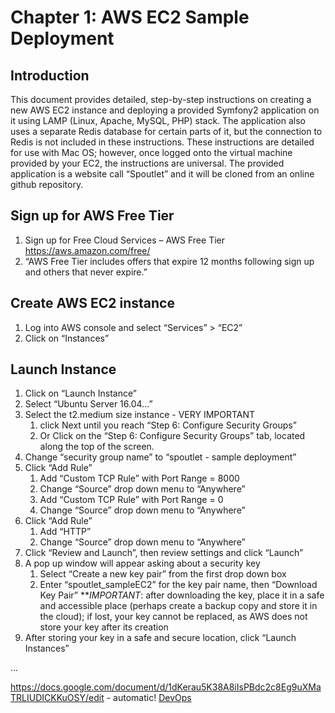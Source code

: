 # Chapter 1: AWS EC2 Sample Deployment

## Introduction
This document provides detailed, step-by-step instructions on creating a new AWS EC2 instance and deploying a provided Symfony2 application on it using LAMP (Linux, Apache, MySQL, PHP) stack. The application also uses a separate Redis database for certain parts of it, but the connection to Redis is not included in these instructions. These instructions are detailed for use with Mac OS; however, once logged onto the virtual machine provided by your EC2, the instructions are universal. The provided application is a website call “Spoutlet” and it will be cloned from an online github repository.

## Sign up for AWS Free Tier 
1. Sign up for Free Cloud Services – AWS Free Tier https://aws.amazon.com/free/
1. “AWS Free Tier includes offers that expire 12 months following sign up and others that never expire.”

## Create AWS EC2 instance
1. Log into AWS console and select “Services” > “EC2”
1. Click on “Instances”

## Launch Instance
1. Click on “Launch Instance”
1. Select “Ubuntu Server 16.04...”
1. Select the t2.medium size instance - VERY IMPORTANT
   1. click Next until you reach “Step 6: Configure Security Groups”
   1. Or Click on the “Step 6: Configure Security Groups” tab, located along the top of the screen.
1. Change “security group name” to “spoutlet - sample deployment”
1. Click “Add Rule”
   1. Add “Custom TCP Rule” with Port Range = 8000
   1. Change “Source” drop down menu to “Anywhere”
   1. Add “Custom TCP Rule” with Port Range = 0
   1. Change “Source” drop down menu to “Anywhere”
1. Click “Add Rule”
   1. Add “HTTP”
   1. Change “Source” drop down menu to “Anywhere”
1. Click “Review and Launch”, then review settings and click “Launch”
1. A pop up window will appear asking about a security key
   1. Select “Create a new key pair” from the first drop down box
   1. Enter “spoutlet_sampleEC2” for the key pair name, then “Download Key Pair”
   ***IMPORTANT*: after downloading the key, place it in a safe and accessible place (perhaps create a backup copy and store it in the cloud); if lost, your key cannot be replaced, as AWS does not store your key after its creation
1. After storing your key in a safe and secure location, click “Launch Instances”



...

https://docs.google.com/document/d/1dKerau5K38A8iIsPBdc2c8Eg9uXMaTRLIUDICKKuOSY/edit - automatic!
[DevOps](http://http://bit.ly/2fTJxQ8)


